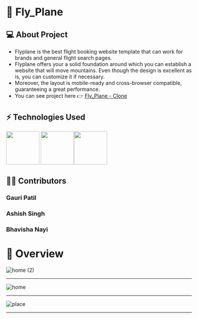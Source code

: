 # 🚀 Fly_Plane 



## 💻 About Project
- Flyplane is the best flight booking website template that can work for brands and general flight search pages.<br/>
- Flyplane offers your a solid foundation around which you can establish a website that will move mountains. Even though the design is excellent as is, you can customize it if necessary.<br/>
- Moreover, the layout is mobile-ready and cross-browser compatible, guaranteeing a great performance. 
- You can see project here :point_right: [Fly_Plane - Clone](https://f-l-y-plane.netlify.app/)

## ⚡ Technologies Used  

<img src = "https://img.shields.io/badge/-HTML5-E34F26?style=flat&logo=html5&logoColor=white" height= "90px"> <img src = "https://img.shields.io/badge/-CSS3-1572B6?style=flat&logo=css3&logoColor=white" height = "90px"><img src="https://img.shields.io/badge/-JavaScript-eed718?style=flat&logo=javascript&logoColor=ffffff" height = "90px">


## 👨‍💻 Contributors
###  Gauri Patil 
###  Ashish Singh
###  Bhavisha Nayi

# 💎 Overview

![home (2)](https://user-images.githubusercontent.com/72353440/150798967-df44b523-0383-4ffe-b2f8-56b23fc1a997.png)
<br/><hr/>
![home](https://user-images.githubusercontent.com/72353440/157817772-b62febe2-f0b4-4334-b195-feb613b4f415.png)
<br/><hr/>
![place](https://user-images.githubusercontent.com/72353440/157817797-725c0741-6232-4b5c-b90b-7ef7a4703e91.png)
<br/><hr/>





